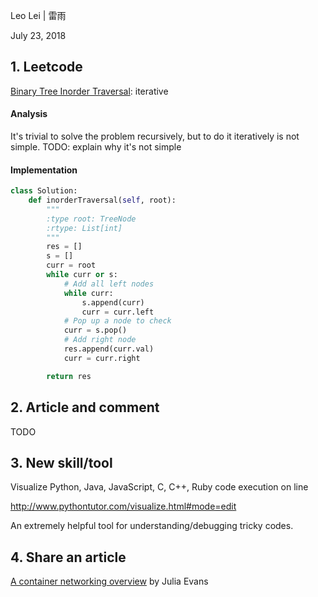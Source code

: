 Leo Lei | 雷雨

July 23, 2018

## 1. Leetcode
 [Binary Tree Inorder Traversal](https://leetcode.com/problems/binary-tree-inorder-traversal/description/): iterative

 #### Analysis
It's trivial to solve the problem recursively, but to do it iteratively is not simple.
TODO: explain why it's not simple

#### Implementation
```Python
class Solution:
    def inorderTraversal(self, root):
        """
        :type root: TreeNode
        :rtype: List[int]
        """
        res = []
        s = []
        curr = root
        while curr or s:
            # Add all left nodes
            while curr:
                s.append(curr)
                curr = curr.left
            # Pop up a node to check
            curr = s.pop()
            # Add right node
            res.append(curr.val)
            curr = curr.right

        return res
```
## 2. Article and comment
TODO

## 3. New skill/tool
Visualize Python, Java, JavaScript, C, C++, Ruby code execution on line

http://www.pythontutor.com/visualize.html#mode=edit

An extremely helpful tool for understanding/debugging tricky codes.

## 4. Share an article
[A container networking overview](https://jvns.ca/blog/2016/12/22/container-networking/) by Julia Evans

